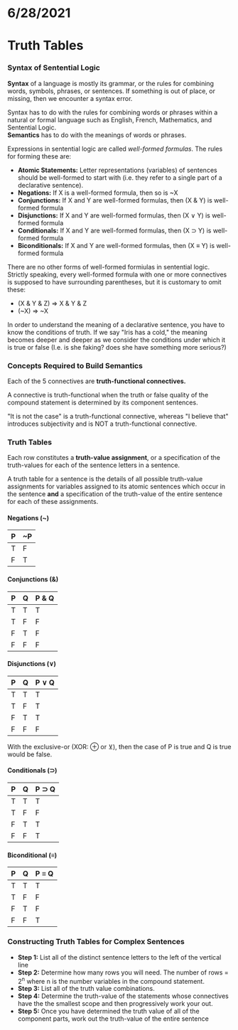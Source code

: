 # 6/28/2021
# Truth Tables


### Syntax of Sentential Logic
**Syntax** of a language is mostly its grammar, or the rules for combining words, symbols, phrases, or sentences. If something is out of place, or missing, then we encounter a syntax error.

Syntax has to do with the rules for combining words or phrases within a natural or formal language such as English, French, Mathematics, and Sentential Logic.  
**Semantics** has to do with the meanings of words or phrases.  

Expressions in sentential logic are called *well-formed formulas*. The rules for forming these are:
- **Atomic Statements:** Letter representations (variables) of sentences should be well-formed to start with (i.e. they refer to a single part of a declarative sentence).
- **Negations:** If X is a well-formed formula, then so is ~X
- **Conjunctions:** If X and Y are well-formed formulas, then (X & Y) is well-formed formula
- **Disjunctions:** If X and Y are well-formed formulas, then (X &or; Y) is well-formed formula
- **Conditionals:** If X and Y are well-formed formulas, then (X &sup; Y) is well-formed formula
- **Biconditionals:** If X and Y are well-formed formulas, then (X &equiv; Y) is well-formed formula

There are no other forms of well-formed formiulas in sentential logic.  
Strictly speaking, every well-formed formula with one or more connectives is supposed to have surrounding parentheses, but it is customary to omit these:
- (X & Y & Z) => X & Y & Z
- (~X) => ~X

In order to understand the meaning of a declarative sentence, you have to know the conditions of truth. If we say "Iris has a cold," the meaning becomes deeper and deeper as we consider the conditions under which it is true or false (I.e. is she faking? does she have something more serious?)

### Concepts Required to Build Semantics
Each of the 5 connectives are **truth-functional connectives.**

A connective is truth-functional when the truth or false quality of the compound statement is determined by its component sentences.

"It is not the case" is a truth-functional connective, whereas "I believe that" introduces subjectivity and is NOT a truth-functional connective.

### Truth Tables
Each row constitutes a **truth-value assignment**, or a specification of the truth-values for each of the sentence letters in a sentence.

A truth table for a sentence is the details of all possible truth-value assignments for variables assigned to its atomic sentences which occur in the sentence **and** a specification of the truth-value of the entire sentence for each of these assignments.

#### Negations (~)
|  P  |  ~P |
| --- | --- |
|  T  |  F  |
|  F  |  T  |

#### Conjunctions (&)
|  P  |  Q  | P & Q |
| --- | --- | ----- |
|  T  |  T  |   T   |
|  T  |  F  |   F   |
|  F  |  T  |   F   |
|  F  |  F  |   F   |

#### Disjunctions (&or;)
|  P  |  Q  | P &or; Q |
| --- | --- | -------- |
|  T  |  T  |    T     |
|  T  |  F  |    T     |
|  F  |  T  |    T     |
|  F  |  F  |    F     |

With the exclusive-or (XOR: &oplus; or &veebar;), then the case of P is true and Q is true would be false.

#### Conditionals (&sup;)
|  P  |  Q  | P &sup; Q |
| --- | --- | --------- |
|  T  |  T  |     T     |
|  T  |  F  |     F     |
|  F  |  T  |     T     |
|  F  |  F  |     T     |

#### Biconditional (&equiv;)
|  P  |  Q  | P &equiv; Q |
| --- | --- | ----------- |
|  T  |  T  |      T      |
|  T  |  F  |      F      |
|  F  |  T  |      F      |
|  F  |  F  |      T      |

### Constructing Truth Tables for Complex Sentences
- **Step 1:**  List all of the distinct sentence letters to the left of the vertical line 
- **Step 2:**  Determine how many rows you will need.  The number of rows = 2<sup>n</sup> where n is the number variables in the compound statement. 
- **Step 3:**  List all of the truth value combinations.
- **Step 4:** Determine the truth-value of the statements whose connectives have the  the smallest scope and then progressively work your out.
- **Step 5:** Once you have determined the truth value of all of the component parts, work out the truth-value of the entire sentence